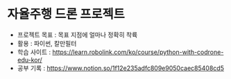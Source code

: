 # 자율주행 드론 프로젝트
- 프로젝트 목표 : 목표 지점에 얼마나 정확히 착륙
- 활용 : 파이썬, 칼만필터
- 학습 사이트 : https://learn.robolink.com/ko/course/python-with-codrone-edu-kor/
- 공부 기록 : https://www.notion.so/1f12e235adfc809e9050caec85408cd5
